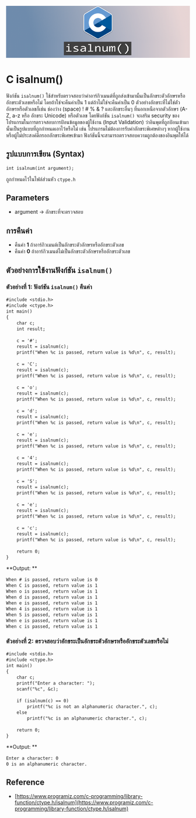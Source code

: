 ![](Image/Code4Sec_Week/C_isalnum_01.png)

# C isalnum()

ฟังก์ชัน `isalnum()` ใช้สำหรับตรวจสอบว่าค่าอาร์กิวเมนต์ที่ถูกส่งเข้ามานั้นเป็นอักขระตัวอักษรหรืออักขระตัวเลขหรือไม่ โดยถ้าใช่จะคืนค่าเป็น 1 แต่ถ้าไม่ใช่จะคืนค่าเป็น 0 ตัวอย่างอักขระที่ไม่ใช่ตัวอักษรหรือตัวเลขก็เช่น ช่องว่าง (space) ! # % & ? และอักขระอื่นๆ ที่นอกเหนือจากตัวอักษร (A-Z, a-z หรือ อักขระ Unicode) หรือตัวเลข โดยฟังก์ชัน `isalnum()` จะเสริม security ของโปรแกรมในการตรวจสอบการป้อนข้อมูลของผู้ใช้งาน (Input Validation) ว่าอินพุตที่ถูกป้อนเข้ามานั้นเป็นรูปแบบที่ถูกกำหนดเอาไว้หรือไม่ เช่น โปรแกรมไม่ต้องการรับค่าอักขระพิเศษต่างๆ หากผู้ใช้งานหรือผู้ไม่ประสงค์ดีกรอกอักขระพิเศษเข้ามา ฟังก์ชันนี้จะสามารถตรวจสอบความถูกต้องของอินพุตให้ได้

## รูปแบบการเขียน (Syntax)
```
int isalnum(int argument);
```
ถูกกำหนดไว้ในไฟล์ส่วนหัว `ctype.h`

## Parameters
- argument -> อักขระที่จะตรวจสอบ

## การคืนค่า
- คืนค่า **1** ถ้าอาร์กิวเมนต์เป็นอักขระตัวอักษรหรืออักขระตัวเลข
- คืนค่า **0** ถ้าอาร์กิวเมนต์ไม่เป็นอักขระตัวอักษรหรืออักขระตัวเลข

## ตัวอย่างการใช้งานฟังก์ชัน `isalnum()`

### ตัวอย่างที่ 1: ฟังก์ชัน `isalnum()` คืนค่า
```
#include <stdio.h>
#include <ctype.h>
int main()
{
    char c;
    int result;

    c = '#';
    result = isalnum(c);
    printf("When %c is passed, return value is %d\n", c, result);

    c = 'C';
    result = isalnum(c);
    printf("When %c is passed, return value is %d\n", c, result);

    c = 'o';
    result = isalnum(c);
    printf("When %c is passed, return value is %d\n", c, result);

    c = 'd';
    result = isalnum(c);
    printf("When %c is passed, return value is %d\n", c, result);
    
    c = 'e';
    result = isalnum(c);
    printf("When %c is passed, return value is %d\n", c, result);
    
    c = '4';
    result = isalnum(c);
    printf("When %c is passed, return value is %d\n", c, result);
    
    c = 'S';
    result = isalnum(c);
    printf("When %c is passed, return value is %d\n", c, result);
    
    c = 'e';
    result = isalnum(c);
    printf("When %c is passed, return value is %d\n", c, result);
    
    c = 'c';
    result = isalnum(c);
    printf("When %c is passed, return value is %d\n", c, result);

    return 0;
}
```
**Output: **
```
When # is passed, return value is 0
When C is passed, return value is 1
When o is passed, return value is 1
When d is passed, return value is 1
When e is passed, return value is 1
When 4 is passed, return value is 1
When S is passed, return value is 1
When e is passed, return value is 1
When c is passed, return value is 1
```

### ตัวอย่างที่ 2: ตรวจสอบว่าอักขระเป็นอักขระตัวอักษรหรืออักขระตัวเลขหรือไม่
```
#include <stdio.h>
#include <ctype.h>
int main()
{
    char c;
    printf("Enter a character: ");
    scanf("%c", &c);

    if (isalnum(c) == 0)
        printf("%c is not an alphanumeric character.", c);
    else
        printf("%c is an alphanumeric character.", c);
    
    return 0;
}
```
**Output: **
```
Enter a character: 0
0 is an alphanumeric character.
```

## Reference
- [https://www.programiz.com/c-programming/library-function/ctype.h/isalnum](https://www.programiz.com/c-programming/library-function/ctype.h/isalnum)
